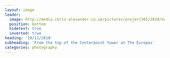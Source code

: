 ```yaml
---
layout: image
leader:
  image: http://media.chris-alexander.co.uk/pictures/project365/2010/nov/19/191110.jpg
  position: bottom
  hidetext: true
  inverted: true
heading: '19/11/2010'
subheading: 'From the top of the Centerpoint tower at The Europas'
categories: photography
---
```

